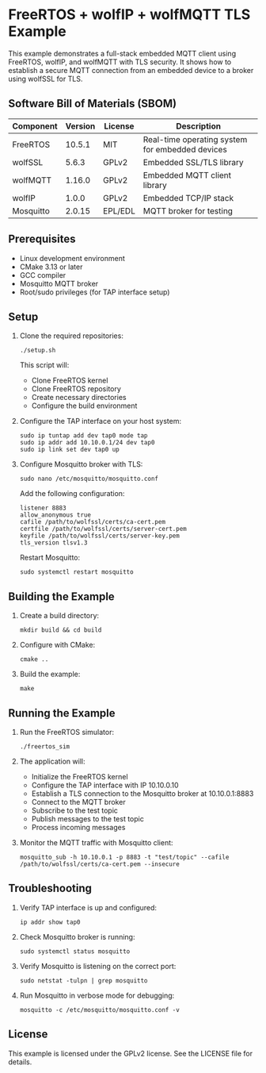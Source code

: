 # FreeRTOS + wolfIP + wolfMQTT TLS Example

This example demonstrates a full-stack embedded MQTT client using FreeRTOS, wolfIP, and wolfMQTT with TLS security. It shows how to establish a secure MQTT connection from an embedded device to a broker using wolfSSL for TLS.

## Software Bill of Materials (SBOM)

| Component | Version | License | Description |
|-----------|---------|---------|-------------|
| FreeRTOS | 10.5.1 | MIT | Real-time operating system for embedded devices |
| wolfSSL | 5.6.3 | GPLv2 | Embedded SSL/TLS library |
| wolfMQTT | 1.16.0 | GPLv2 | Embedded MQTT client library |
| wolfIP | 1.0.0 | GPLv2 | Embedded TCP/IP stack |
| Mosquitto | 2.0.15 | EPL/EDL | MQTT broker for testing |

## Prerequisites

- Linux development environment
- CMake 3.13 or later
- GCC compiler
- Mosquitto MQTT broker
- Root/sudo privileges (for TAP interface setup)

## Setup

1. Clone the required repositories:
   ```
   ./setup.sh
   ```

   This script will:
   - Clone FreeRTOS kernel
   - Clone FreeRTOS repository
   - Create necessary directories
   - Configure the build environment

2. Configure the TAP interface on your host system:
   ```
   sudo ip tuntap add dev tap0 mode tap
   sudo ip addr add 10.10.0.1/24 dev tap0
   sudo ip link set dev tap0 up
   ```

3. Configure Mosquitto broker with TLS:
   ```
   sudo nano /etc/mosquitto/mosquitto.conf
   ```

   Add the following configuration:
   ```
   listener 8883
   allow_anonymous true
   cafile /path/to/wolfssl/certs/ca-cert.pem
   certfile /path/to/wolfssl/certs/server-cert.pem
   keyfile /path/to/wolfssl/certs/server-key.pem
   tls_version tlsv1.3
   ```

   Restart Mosquitto:
   ```
   sudo systemctl restart mosquitto
   ```

## Building the Example

1. Create a build directory:
   ```
   mkdir build && cd build
   ```

2. Configure with CMake:
   ```
   cmake ..
   ```

3. Build the example:
   ```
   make
   ```

## Running the Example

1. Run the FreeRTOS simulator:
   ```
   ./freertos_sim
   ```

2. The application will:
   - Initialize the FreeRTOS kernel
   - Configure the TAP interface with IP 10.10.0.10
   - Establish a TLS connection to the Mosquitto broker at 10.10.0.1:8883
   - Connect to the MQTT broker
   - Subscribe to the test topic
   - Publish messages to the test topic
   - Process incoming messages

3. Monitor the MQTT traffic with Mosquitto client:
   ```
   mosquitto_sub -h 10.10.0.1 -p 8883 -t "test/topic" --cafile /path/to/wolfssl/certs/ca-cert.pem --insecure
   ```

## Troubleshooting

1. Verify TAP interface is up and configured:
   ```
   ip addr show tap0
   ```

2. Check Mosquitto broker is running:
   ```
   sudo systemctl status mosquitto
   ```

3. Verify Mosquitto is listening on the correct port:
   ```
   sudo netstat -tulpn | grep mosquitto
   ```

4. Run Mosquitto in verbose mode for debugging:
   ```
   mosquitto -c /etc/mosquitto/mosquitto.conf -v
   ```

## License

This example is licensed under the GPLv2 license. See the LICENSE file for details.
